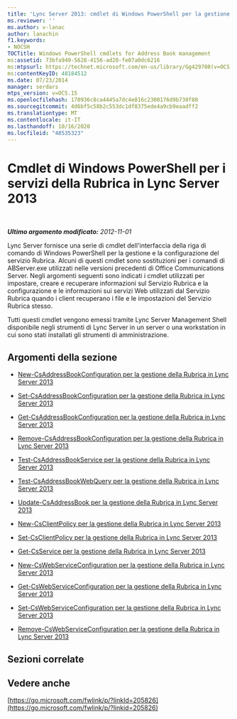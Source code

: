 ```yaml
---
title: 'Lync Server 2013: cmdlet di Windows PowerShell per la gestione della Rubrica'
ms.reviewer: ''
ms.author: v-lanac
author: lanachin
f1.keywords:
- NOCSH
TOCTitle: Windows PowerShell cmdlets for Address Book management
ms:assetid: 73bfa949-5628-4156-ad20-fe07a0dc6216
ms:mtpsurl: https://technet.microsoft.com/en-us/library/Gg429708(v=OCS.15)
ms:contentKeyID: 48184512
ms.date: 07/23/2014
manager: serdars
mtps_version: v=OCS.15
ms.openlocfilehash: 170936c8ca4445a7dc4e816c2300176d9b730f80
ms.sourcegitcommit: 4d6bf5c58b2c553dc1df8375ede4a9cb9eaadff2
ms.translationtype: MT
ms.contentlocale: it-IT
ms.lasthandoff: 10/16/2020
ms.locfileid: "48535323"
---
```

# <a name="windows-powershell-cmdlets-for-address-book-services-in-lync-server-2013"></a>Cmdlet di Windows PowerShell per i servizi della Rubrica in Lync Server 2013

<div data-xmlns="http://www.w3.org/1999/xhtml">

<div class="topic" data-xmlns="http://www.w3.org/1999/xhtml" data-msxsl="urn:schemas-microsoft-com:xslt" data-cs="https://msdn.microsoft.com/">

<div data-asp="https://msdn2.microsoft.com/asp">



</div>

<div id="mainSection">

<div id="mainBody">

<span> </span>

_**Ultimo argomento modificato:** 2012-11-01_

Lync Server fornisce una serie di cmdlet dell'interfaccia della riga di comando di Windows PowerShell per la gestione e la configurazione del servizio Rubrica. Alcuni di questi cmdlet sono sostituzioni per i comandi di ABServer.exe utilizzati nelle versioni precedenti di Office Communications Server. Negli argomenti seguenti sono indicati i cmdlet utilizzati per impostare, creare e recuperare informazioni sul Servizio Rubrica e la configurazione e le informazioni sui servizi Web utilizzati dal Servizio Rubrica quando i client recuperano i file e le impostazioni del Servizio Rubrica stesso.

Tutti questi cmdlet vengono emessi tramite Lync Server Management Shell disponibile negli strumenti di Lync Server in un server o una workstation in cui sono stati installati gli strumenti di amministrazione.

<div>

## <a name="in-this-section"></a>Argomenti della sezione

  - [New-CsAddressBookConfiguration per la gestione della Rubrica in Lync Server 2013](lync-server-2013-New-CsAddressBookConfiguration-for-address-book-management.md)

  - [Set-CsAddressBookConfiguration per la gestione della Rubrica in Lync Server 2013](lync-server-2013-set-csaddressbookconfiguration-for-address-book-management.md)

  - [Get-CsAddressBookConfiguration per la gestione della Rubrica in Lync Server 2013](lync-server-2013-get-csaddressbookconfiguration-for-address-book-management.md)

  - [Remove-CsAddressBookConfiguration per la gestione della Rubrica in Lync Server 2013](lync-server-2013-remove-csaddressbookconfiguration-for-address-book-management.md)

  - [Test-CsAddressBookService per la gestione della Rubrica in Lync Server 2013](lync-server-2013-test-csaddressbookservice-for-address-book-management.md)

  - [Test-CsAddressBookWebQuery per la gestione della Rubrica in Lync Server 2013](lync-server-2013-test-csaddressbookwebquery-for-address-book-management.md)

  - [Update-CsAddressBook per la gestione della Rubrica in Lync Server 2013](lync-server-2013-update-csaddressbook-for-address-book-management.md)

  - [New-CsClientPolicy per la gestione della Rubrica in Lync Server 2013](lync-server-2013-new-csclientpolicy-for-address-book-management.md)

  - [Set-CsClientPolicy per la gestione della Rubrica in Lync Server 2013](lync-server-2013-set-csclientpolicy-for-address-book-management.md)

  - [Get-CsService per la gestione della Rubrica in Lync Server 2013](lync-server-2013-get-csservice-for-address-book-management.md)

  - [New-CsWebServiceConfiguration per la gestione della Rubrica in Lync Server 2013](lync-server-2013-New-CsWebServiceConfiguration-for-address-book-management.md)

  - [Get-CsWebServiceConfiguration per la gestione della Rubrica in Lync Server 2013](lync-server-2013-get-cswebserviceconfiguration-for-address-book-management.md)

  - [Set-CsWebServiceConfiguration per la gestione della Rubrica in Lync Server 2013](lync-server-2013-set-cswebserviceconfiguration-for-address-book-management.md)

  - [Remove-CsWebServiceConfiguration per la gestione della Rubrica in Lync Server 2013](lync-server-2013-remove-cswebserviceconfiguration-for-address-book-management.md)

</div>

<div>

## <a name="related-sections"></a>Sezioni correlate

</div>

<div>

## <a name="see-also"></a>Vedere anche


[https://go.microsoft.com/fwlink/p/?linkId=205826](https://go.microsoft.com/fwlink/p/?linkid=205826)  
  

</div>

</div>

<span> </span>

</div>

</div>

</div>

